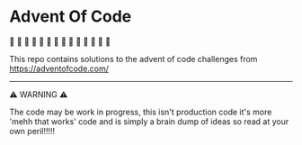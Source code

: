 # Advent Of Code

🎄 🎅 🎁 🤶 🦌 🍪 👼 🎄 🎅 🎁 🤶 🦌 🍪 👼

This repo contains solutions to the advent of code challenges from https://adventofcode.com/

---

⚠️ WARNING ⚠️

The code may be work in progress, this isn't production code it's more 'mehh that works' code and is simply a brain dump of ideas so read at your own peril!!!!!
